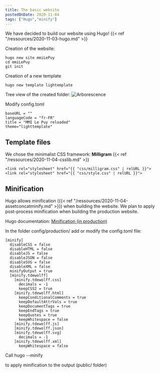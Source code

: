 ```yaml
---
title: The basic website
postedOnDate: 2020-11-04
tags: ["Hugo","minify"]
---
```


We have decided to build our website using Hugo! {{< ref "/ressources/2020-11-03-hugo.md" >}}


Creation of the website:

    hugo new site mmiLePuy
    cd mmiLePuy
    git init

Creation of a new template

    hugo new template lightemplate

Tree view of the created folder:
![Arborescence](/img/arborescence.png)

Modify config.toml

    baseURL = ""
    languageCode = "fr-FR"
    title = "MMI Le Puy reloaded"
    theme="lighttemplate"

## Template files
We chose the minimalist CSS framework: **Milligram** {{< ref "/ressources/2020-11-04-csslib.md" >}}

    <link rel="stylesheet" href="{{ "css/milligram.css" | relURL }}">
    <link rel="stylesheet" href="{{ "css/style.css" | relURL }}">


## Minification
Hugo allows minification ({{< ref "/ressources/2020-11-04-assetconcatminify.md" >}}) when building the website. We plan to apply post-process minification when building the production website.

Hugo documentation: [Minification (in production)](https://gohugo.io/getting-started/configuration/#configure-minify)

In the folder config/production/ add or modify the config.toml file:

    [minify]
      disableCSS = false
      disableHTML = false
      disableJS = false
      disableJSON = false
      disableSVG = false
      disableXML = false
      minifyOutput = true
      [minify.tdewolff]
        [minify.tdewolff.css]
          decimals = -1
          keepCSS2 = true
        [minify.tdewolff.html]
          keepConditionalComments = true
          keepDefaultAttrVals = true
          keepDocumentTags = true
          keepEndTags = true
          keepQuotes = true
          keepWhitespace = false
        [minify.tdewolff.js]
        [minify.tdewolff.json]
        [minify.tdewolff.svg]
          decimals = -1
        [minify.tdewolff.xml]
          keepWhitespace = false

Call
    hugo --minify

to apply minification to the output (public/ folder)

